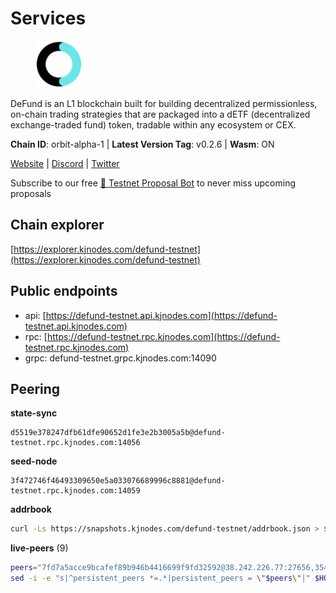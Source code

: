 # Services

<figure><img src="https://raw.githubusercontent.com/kj89/cosmos-images/main/logos/defund.png" alt=""><figcaption></figcaption></figure>

DeFund is an L1 blockchain built for building decentralized permissionless,  on-chain trading strategies that are packaged into a dETF (decentralized  exchange-traded fund) token, tradable within any ecosystem or CEX.

**Chain ID**: orbit-alpha-1 | **Latest Version Tag**: v0.2.6 | **Wasm**: ON

[Website](https://www.defund.app) | [Discord](https://discord.gg/FV26pRPZ3P) | [Twitter](https://twitter.com/defund_finance)



Subscribe to our free [🤖 Testnet Proposal Bot](https://t.me/kjnodes_testnet_proposal_bot) to never miss upcoming proposals


## Chain explorer
[https://explorer.kjnodes.com/defund-testnet](https://explorer.kjnodes.com/defund-testnet)

## Public endpoints

* api: [https://defund-testnet.api.kjnodes.com](https://defund-testnet.api.kjnodes.com)
* rpc: [https://defund-testnet.rpc.kjnodes.com](https://defund-testnet.rpc.kjnodes.com)
* grpc: defund-testnet.grpc.kjnodes.com:14090

## Peering

**state-sync**

```text
d5519e378247dfb61dfe90652d1fe3e2b3005a5b@defund-testnet.rpc.kjnodes.com:14056
```

**seed-node**

```text
3f472746f46493309650e5a033076689996c8881@defund-testnet.rpc.kjnodes.com:14059
```

**addrbook**
```bash
curl -Ls https://snapshots.kjnodes.com/defund-testnet/addrbook.json > $HOME/.defund/config/addrbook.json
```

**live-peers** (9)
```bash
peers="7fd7a5acce9bcafef89b946b4416699f9fd32592@38.242.226.77:27656,354485ffcd96d2c292969fae86624f754924bb8c@91.77.165.172:28656,5a173cbd537b8f75063b2db51131fa906236376e@65.109.93.152:32656,d5519e378247dfb61dfe90652d1fe3e2b3005a5b@65.109.68.190:14056,1a4f0f016ffc8f6814835dc20f5bb7050b2eac90@38.242.239.25:26656,6bb46db441cf84b5941717290a74ee8d853f0bdc@38.242.229.49:27656,ae95d629c68b76c7a0f7695b2e63e6c5464ec435@212.90.120.12:27656,f417252166d6508a75371573f3c12e8abca238a5@65.108.108.52:13656,195f80fa7d564efd62304bcb7da85f0a50f3d7db@109.123.254.113:26656"
sed -i -e "s|^persistent_peers *=.*|persistent_peers = \"$peers\"|" $HOME/.defund/config/config.toml
```
